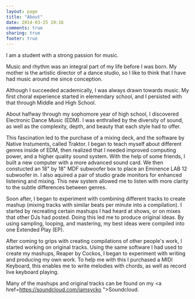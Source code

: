 ```yaml
---
layout: page
title: "About"
date: 2014-03-25 19:16
comments: true
sharing: true
footer: true
---
```

I am a student with a strong passion for music.

Music and rhythm was an integral part of my life before I was born. My mother is the artistic director of a dance studio, so I like to think that I have had music around me since conception. 

Although I succeeded academically, I was always drawn towards music. My first choral experience started in elemendary school, and I persisted with that through Middle and High School.

About halfway through my sophomore year of high school, I discovered Electronic Dance Music (EDM). I was enthralled by the diversity of sound, as well as the complexity, depth, and beauty that each style had to offer.

This fascination led to the purchase of a mixing deck, and the software by Native Instuments, called Traktor. I began to teach myself about different genres inside of EDM, then realized that I needed improved computing power, and a higher quality sound system. With the help of some friends, I built a new computer with a more advanced sound card. We then constucted an 18" by 18" MDF subwoofer box to place an Eminence LAB 12 subwoofer in. I also aquired a pair of studio grade monitors for enhanced listening and mixing. This new system allowed me to listen with more clarity to the subtle differences between genres.

Soon after, I began to experiment with combining different tracks to create mashup (mixing tracks with similar beats per minute into a compilation). I started by recreating certain mashups I had heard at shows, or on mixes that other DJs had posted. Doing this led me to produce original ideas. By using sampling, looping, and mastering, my best ideas were compiled into one Extended Play (EP).

After coming to grips with creating compilations of other people's work, I started working on original tracks. Using the same software I had used to create my mashups, Reaper by Cockos, I began to experiment with writing and producing my own work. To help me with this I purchased a MIDI Keyboard, this enables me to write melodies with chords, as well as record live keyboard playing.

Many of the mashups and original tracks can be found on my <a href=https://soundcloud.com/iamsycko ">Soundcloud.</a>
